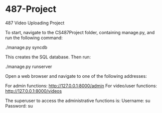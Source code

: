 487-Project
===========

487 Video Uploading Project

To start, navigate to the CS487Project folder, containing manage.py, and run the following command:

./manage.py syncdb

This creates the SQL database. Then run:

./manage.py runserver

Open a web browser and navigate to one of the following addresses:

For admin functions: http://127.0.0.1:8000/admin
For video/user functions: http://127.0.0.1:8000/videos

The superuser to access the administrative functions is:
Username: su
Password: su
